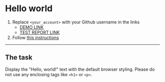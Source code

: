 # Hello world
1. Replace `<your_account>` with your Github username in the links
    - [DEMO LINK](https://alexmogwaiii.github.io/layout_hello-world/) <br>
    - [TEST REPORT LINK](https://alexmogwaiii.github.io/layout_hello-world/report/html_report/)
2. Follow [this instructions](https://mate-academy.github.io/layout_task-guideline/)
___

## The task
Display the "Hello, world!" text with the default browser styling. Please do not
use any enclosing tags like `<h1>` or `<p>`.
